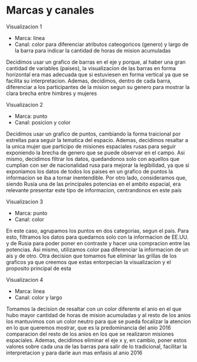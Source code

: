 # Marcas y canales

Visualizacion 1
- Marca: linea
- Canal: color para diferenciar atributos cateogoricos (genero) y largo de la barra para indicar la cantidad de horas de mision acumuladas

Decidimos usar un grafico de barras en el eje y porque, al haber una gran cantidad de variables (paises), la visualizacion de las barras en forma
horizontal era mas adecuada que si estuviesen en forma vertical ya que se facilita su interpretacion. Ademas, decidimos, dentro de cada barra, diferenciar a los participantes de la mision segun su genero para mostrar la clara brecha entre himbres y mujeres


Visualizacion 2
- Marca: punto
- Canal: posicion y color

Decidimos usar un grafico de puntos, cambiando la forma traicional por estrellas para seguir la tematica del espacio. Ademas, decidimos resaltar a la unica mujer que participo de misiones espaciales rusas para seguir exponiendo la brecha de genero que se puede observar en el campo. Asi mismo, decidimos filtrar los datos, quedandonos solo con aquellos que cumplian con ser de nacionalidad rusa para mejorar la legibilidad, ya que si exponiamos los datos de todos los paises en un grafico de puntos la informacion se iba a tornar inentendible. Por otro lado, consideramos que, siendo Rusia una de las principales potencias en el ambito espacial, era relevante presentar este tipo de informacion, centrandonos en este pais


Visualizacion 3
- Marca: punto
- Canal: color

En este caso, agrupamos los puntos en dos categorias, segun el pais. Para esto, filtramos los datos para quedarnos solo con la informacion de EE.UU. y de Rusia para poder poner en contraste y hacer una compracion entre las potencias. Asi mismo, utilizamos color paa diferenciar la informacion de un ais y de otro. Otra decision que tomamos fue eliminar las grillas de los graficos ya que creemos que estas entorpecian la visualizacion y el proposito principal de esta


Visualizacion 4
- Marca: linea
- Canal: color y largo

Tomamos la decision de resaltar con un color diferente el anio en el que hubo mayor cantidad de horas de mision acumuladas y al resto de los anios los mantuvimos con un color neutro para que se pueda focalizar la atencion en lo que queremos mostrar, que es la predominancia del anio 2016 comparacion del resto de los anios en los que se realizaron misiones espaciales. Ademas, decidimos eliminar el eje x y, en cambio, poner estos valores sobre cada una de las barras para salir de lo tradicional, facilitar la interpretacion y para darle aun mas enfasis al anio 2016




